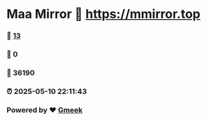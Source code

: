 # Maa Mirror :link: https://mmirror.top 
### :page_facing_up: [13](https://mmirror.top/tag.html) 
### :speech_balloon: 0 
### :hibiscus: 36190 
### :alarm_clock: 2025-05-10 22:11:43 
### Powered by :heart: [Gmeek](https://github.com/Meekdai/Gmeek)
